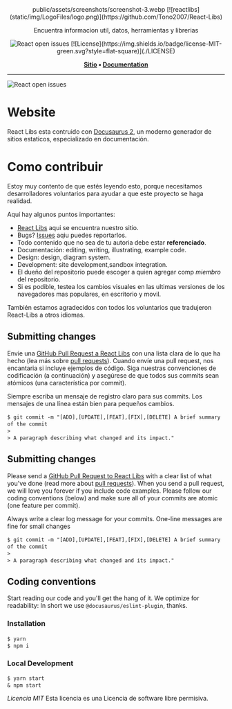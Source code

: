 <div align="center">
public/assets/screenshots/screenshot-3.webp
[![reactlibs](static/img/LogoFiles/logo.png)](https://github.com/Tono2007/React-Libs)

Encuentra informacion util, datos, herramientas y librerias

<img alt="React open issues" src="hhttps://img.shields.io/github/stars/Tono2007/React-Libs?style=social">
[![License](https://img.shields.io/badge/license-MIT-green.svg?style=flat-square)](./LICENSE)

<p align="center">
  <strong>
  <a href="https://react-libs.vercel.app/">Sitio</a> •
  <a href="https://react-libs.vercel.app/docs/intro">Documentation</a>  
  </strong>
</p>

</div>

---

<img alt="React open issues" src="https://img.shields.io/bitbucket/issues/Tono2007/React-Libs?style=flat-square">

# Website

React Libs esta contruido con [Docusaurus 2](https://docusaurus.io/), un moderno generador de sitios estaticos, especializado en documentación.

# Como contribuir

Estoy muy contento de que estés leyendo esto, porque necesitamos desarrolladores voluntarios para ayudar a que este proyecto se haga realidad.

Aquí hay algunos puntos importantes:

- [React Libs](hhttps://react-libs.vercel.app/) aqui se encuentra nuestro sitio.
- Bugs? [Issues](https://github.com/Tono2007/React-Libs/issues) aqiu puedes reportarlos.
- Todo contenido que no sea de tu autoria debe estar **referenciado**.
- Documentación: editing, writing, illustrating, example code.
- Design: design, diagram system.
- Development: site development,sandbox integration.
- El dueño del repositorio puede escoger a quien agregar comp _miembro_ del repositorio.
- Si es podible, testea los cambios visuales en las ultimas versiones de los navegadores mas populares, en escritorio y movil.

También estamos agradecidos con todos los voluntarios que tradujeron React-Libs a otros idiomas.

## Submitting changes

Envie una [GitHub Pull Request a React Libs](https://github.com/Tono2007/React-Libs/pull/new/main) con una lista clara de lo que ha hecho (lea más sobre [pull requests](http://help.github.com/pull-requests/)). Cuando envíe una pull request, nos encantaria si incluye ejemplos de código. Siga nuestras convenciones de codificación (a continuación) y asegúrese de que todos sus commits sean atómicos (una característica por commit).

Siempre escriba un mensaje de registro claro para sus commits. Los mensajes de una línea están bien para pequeños cambios.

    $ git commit -m "[ADD],[UPDATE],[FEAT],[FIX],[DELETE] A brief summary of the commit
    >
    > A paragraph describing what changed and its impact."

## Submitting changes

Please send a [GitHub Pull Request to React Libs](https://github.com/Tono2007/React-Libs/pull/new/main) with a clear list of what you've done (read more about [pull requests](http://help.github.com/pull-requests/)). When you send a pull request, we will love you forever if you include code examples. Please follow our coding conventions (below) and make sure all of your commits are atomic (one feature per commit).

Always write a clear log message for your commits. One-line messages are fine for small changes

    $ git commit -m "[ADD],[UPDATE],[FEAT],[FIX],[DELETE] A brief summary of the commit
    >
    > A paragraph describing what changed and its impact."

## Coding conventions

Start reading our code and you'll get the hang of it. We optimize for readability:
In short we use `@docusaurus/eslint-plugin`, thanks.

### Installation

```
$ yarn
$ npm i
```

### Local Development

```
$ yarn start
& npm start
```

_Licencia MIT_ Esta licencia es una Licencia de software libre permisiva.
